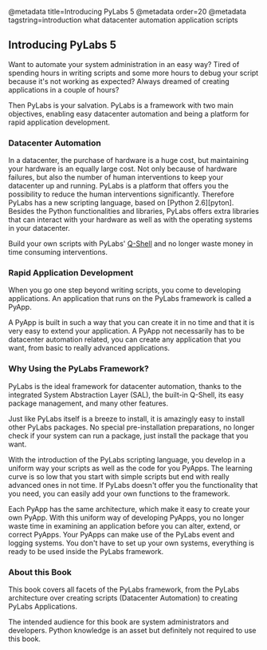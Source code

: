 @metadata title=Introducing PyLabs 5
@metadata order=20
@metadata tagstring=introduction what datacenter automation application scripts

[qshell]: /#/Q-Shell/Home
[python]: http://www.python.org


## Introducing PyLabs 5
Want to automate your system administration in an easy way?
Tired of spending hours in writing scripts and some more hours to debug your script because it's not working as expected?
Always dreamed of creating applications in a couple of hours?

Then PyLabs is your salvation. 
PyLabs is a framework with two main objectives, enabling easy datacenter automation and being a platform for rapid application development.


### Datacenter Automation
In a datacenter, the purchase of hardware is a huge cost, but maintaining your hardware is an equally large cost. Not only because of hardware failures, but also the number of human interventions to keep your datacenter up and running.
PyLabs is a platform that offers you the possibility to reduce the human interventions significantly. Therefore PyLabs has a new scripting language, based on [Python 2.6][pyton]. Besides the Python functionalities and libraries, PyLabs offers extra libraries that can interact with your hardware as well as with the operating systems in your datacenter.

Build your own scripts with PyLabs' [Q-Shell][qshell] and no longer waste money in time consuming interventions.


### Rapid Application Development
When you go one step beyond writing scripts, you come to developing applications. An application that runs on the PyLabs framework is called a PyApp. 

A PyApp is built in such a way that you can create it in no time and that it is very easy to extend your application. A PyApp not necessarily has to be datacenter automation related, you can create any  application that you want, from basic to really advanced applications.


### Why Using the PyLabs Framework?
PyLabs is the ideal framework for datacenter automation, thanks to the integrated System Abstraction Layer (SAL), the built-in Q-Shell, its easy package management, and many other features.

Just like PyLabs itself is a breeze to install, it is amazingly easy to install other PyLabs packages. No special pre-installation preparations, no longer check if your system can run a package, just install the package that you want.

With the introduction of the PyLabs scripting language, you develop in a uniform way your scripts as well as the code for you PyApps. The learning curve is so low that you start with simple scripts but end with really advanced ones in not time.
If PyLabs doesn't offer you the functionality that you need, you can easily add your own functions to the framework.

Each PyApp has the same architecture, which make it easy to create your own PyApp. With this uniform way of developing PyApps, you no longer waste time in examining an application before you can alter, extend, or correct PyApps.
Your PyApps can make use of the PyLabs event and logging systems. You don't have to set up your own systems, everything is ready to be used inside the PyLabs framework.


### About this Book
This book covers all facets of the PyLabs framework, from the PyLabs architecture over creating scripts (Datacenter Automation) to creating PyLabs Applications.

The intended audience for this book are system administrators and developers. Python knowledge is an asset but definitely not required to use this book.